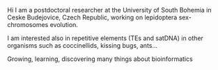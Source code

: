 Hi I am a postdoctoral researcher at the University of South Bohemia in Ceske Budejovice, Czech Republic, working on lepidoptera sex-chromosomes evolution. 

I am interested also in repetitive elements (TEs and satDNA) in other organisms such as coccinellids, kissing bugs, ants...

Growing, learning, discovering many things about bioinformatics

